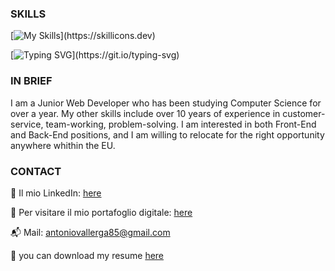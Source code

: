 ### SKILLS
[![My Skills](https://skillicons.dev/icons?i=html,css,sass,js,bootstrap,react,redux,discord,github,java,spring,postgres,python,mongodb,vscode,eclipse,github,linkedin,postman,git,)](https://skillicons.dev)

[![Typing SVG](https://readme-typing-svg.demolab.com?font=Arial+Code&weight=500&size=20&duration=2000&pause=1500&color=ed3b44&width=800&height=70&lines=HI!+MY+NAME+IS+ANTONIO%2C+AND+THIS+IS+MY+GITHUB+PAGE!)](https://git.io/typing-svg)

### IN BRIEF
I am a Junior Web Developer who has been studying Computer Science for over a year. My other skills include over 10 years of experience in customer-service, team-working, problem-solving. I am interested in both Front-End and Back-End positions, and I am willing to relocate for the right opportunity anywhere whithin the EU.

### CONTACT
🔗 Il mio LinkedIn: [here](https://www.linkedin.com/in/antonio-vallerga-2612a468/)

🍳 Per visitare il mio portafoglio digitale: [here](https://portfolio-git-master-vallerga.vercel.app/)

📬 Mail: antoniovallerga85@gmail.com

💾 you can download my resume [here](https://1drv.ms/b/s!AuK5vWX_9zHzva04pa7bNGs6vlkUpQ?e=xs0DtY)
